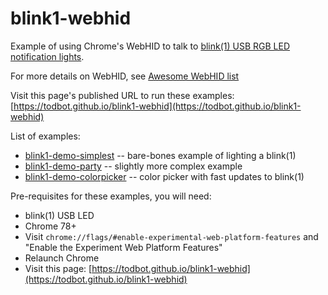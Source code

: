 # blink1-webhid

Example of using Chrome's WebHID to talk to [blink(1) USB RGB LED notification lights](https://blink1.thingm.com/).

For more details on WebHID, see [Awesome WebHID list](https://github.com/robatwilliams/awesome-webhid)

Visit this page's published URL to run these examples:
[https://todbot.github.io/blink1-webhid](https://todbot.github.io/blink1-webhid)


List of examples:
* [blink1-demo-simplest](./blink1-demo-simplest/) -- bare-bones example of lighting a blink(1)
* [blink1-demo-party](./blink1-demo-party/) -- slightly more complex example
* [blink1-demo-colorpicker](./blink1-demo-colorpicker/) -- color picker with fast updates to blink(1)


Pre-requisites for these examples, you will need:
* blink(1) USB LED
* Chrome 78+
* Visit `chrome://flags/#enable-experimental-web-platform-features`
and "Enable the Experiment Web Platform Features"
* Relaunch Chrome
* Visit this page: [https://todbot.github.io/blink1-webhid](https://todbot.github.io/blink1-webhid)


